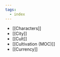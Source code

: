 ```yaml
---
tags:
  - index
---
```

- [[Characters]]
- [[City]]
- [[Cult]]
- [[Cultivation (MOC)]]
- [[Currency]]